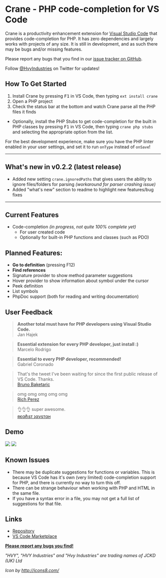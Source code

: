 # Crane - PHP code-completion for VS Code

Crane is a productivity enhancement extension for [Visual Studio Code](http://code.visualstudio.com) that provides code-completion for PHP. It has zero dependencies and largely works with projects of any size. It is still in development, and as such there may be bugs and/or missing features.

Please report any bugs that you find in our [issue tracker on GitHub](https://github.com/HvyIndustries/crane/issues).

Follow [@HvyIndustries](https://twitter.com/HvyIndustries) on Twitter for updates!

## How To Get Started

1. Install Crane by pressing <kbd>F1</kbd> in VS Code, then typing `ext install crane`
2. Open a PHP project
3. Check the status bar at the bottom and watch Crane parse all the PHP files it finds

- Optionally, install the PHP Stubs to get code-completion for the built in PHP classes by pressing <kbd>F1</kbd> in VS Code, then typing `crane php stubs` and selecting the appropriate option from the list.

For the best development experience, make sure you have the PHP linter enabled in your user settings, and set it to run `onType` instead of `onSave`!

---

## What's new in v0.2.2 (latest release)

- Added new setting `crane.ignoredPaths` that gives users the ability to ignore files/folders for parsing _(workaround for parser crashing issue)_
- Added "what's new" section to readme to highlight new features/bug fixes

---

## Current Features

- Code-completion _(in progress, not quite 100% complete yet)_
  - For user created code
  - Optionally for built-in PHP functions and classes (such as PDO)

## Planned Features:

* **Go to definition** (pressing F12)
* **Find references**
* Signature provider to show method parameter suggestions
* Hover provider to show information about symbol under the cursor
* Peek definition
* List symbols
* PhpDoc support (both for reading and writing documentation)

## User Feedback

> **Another total must have for PHP developers using Visual Studio Code.**  
> Jan Hajek

> **Essential extension for every PHP developer, just install :)**  
> Marcelo Rodrigo

> **Essential to every PHP developer, recommended!**  
> Gabriel Coronado

> That's the tweet I've been waiting for since the first public release of VS Code. Thanks.  
> [Bruno Baketaric](https://twitter.com/laphblog/status/719631906598449152)

> omg omg omg omg omg  
> [Rich Perez](https://twitter.com/imperez/status/719645661461921793)

> 👌👌👌 super awesome.  
> [яєαℓιѕт נανѕтαн](https://twitter.com/RHJOfficial/status/719630044310740992)

## Demo

![](http://i.imgur.com/7128zNV.png)
![](http://i.imgur.com/CT2S3yX.gif)

## Known Issues

* There may be duplicate suggestions for functions or variables. This is because VS Code has it's own (very limited) code-completion support for PHP, and there is currently no way to turn this off.
* There can be strange behaviour when working with PHP and HTML in the same file.
* If you have a syntax error in a file, you may not get a full list of suggestions for that file.

## Links

* [Repository](https://github.com/HvyIndustries/crane)
* [VS Code Marketplace](https://marketplace.visualstudio.com/items?itemName=HvyIndustries.crane)


**[Please report any bugs you find!](https://github.com/HvyIndustries/crane/issues)**


*"HVY", "HVY Industries" and "Hvy Industries" are trading names of JCKD (UK) Ltd*

*Icon by http://icons8.com/*
